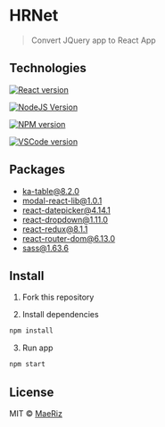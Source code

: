 # HRNet

> Convert JQuery app to React App

## Technologies

[![React version](https://svgshare.com/i/urK.svg)](https://react.dev/)

[![NodeJS Version](https://svgshare.com/i/uqR.svg)](https://nodejs.org/en)

[![NPM version](https://svgshare.com/i/uqm.svg)](https://www.npmjs.com/)

[![VSCode version](https://svgshare.com/i/usN.svg)](https://code.visualstudio.com/)

## Packages

- ka-table@8.2.0
- modal-react-lib@1.0.1
- react-datepicker@4.14.1
- react-dropdown@1.11.0
- react-redux@8.1.1
- react-router-dom@6.13.0
- sass@1.63.6

## Install

1. Fork this repository

2. Install dependencies

```bash
npm install
```

3. Run app

```bash
npm start
```

## License

MIT © [MaeRiz](https://github.com/MaeRiz)
